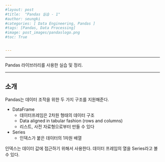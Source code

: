 ```yaml
---
#layout: post
#title:  "Pandas 실습 - 1"
#author: seungki
#categories: [ Data Engineering, Pandas ]
#tags: [Pandas, Data Processing]
#image: post_images/pandaslogo.png
#toc: True


---
```


---

Pandas 라이브러리를 사용한 실습 및 정리.

---

## 소개

Pandas는 데이터 조작을 위한 두 가지 구조를 지원해준다.

* DataFrame
  * 데이터프레임은 2차원 형태의 데이터 구조
  * Data aligned in tabular fashion (rows and columns) 
  * 리스트, 사전 자료형으로부터 만들 수 있다
* Series
  * 인덱스가 붙은 데이터의 1차원 배열

인덱스는 데이터 값에 접근하기 위해서 사용한다. 데이터 프레임의 열을 Series라고 볼 수 있다.

 